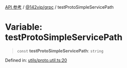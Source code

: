 [API 参考](../wiki/Home) / [@142vip/grpc](../wiki/@142vip.grpc) / testProtoSimpleServicePath

# Variable: testProtoSimpleServicePath

> `const` **testProtoSimpleServicePath**: `string`

Defined in: [utils/proto.util.ts:20](https://github.com/142vip/core-x/blob/15d5bc9ef4bece78c0e60bdf074a2d245f625100/packages/grpc/src/utils/proto.util.ts#L20)
